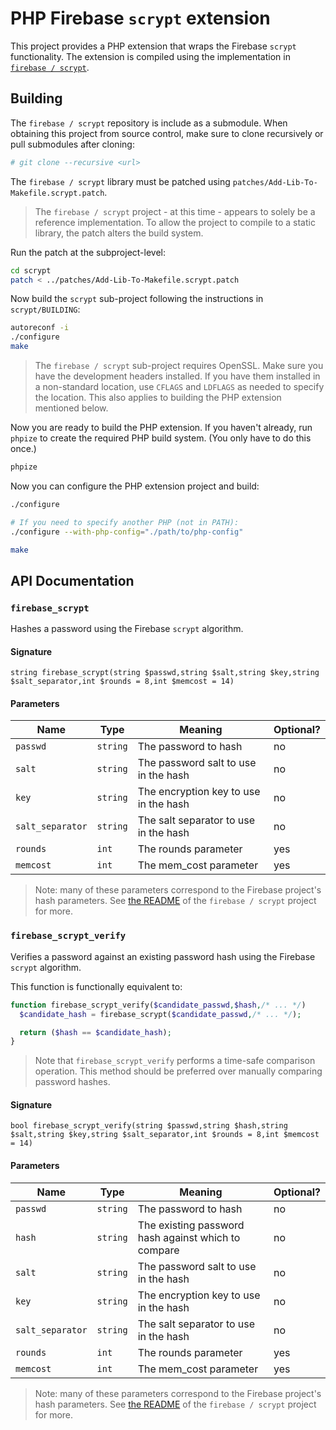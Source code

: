 # PHP Firebase `scrypt` extension

This project provides a PHP extension that wraps the Firebase `scrypt` functionality. The extension is compiled using the implementation in [`firebase / scrypt`](https://github.com/firebase/scrypt).

## Building

The `firebase / scrypt` repository is include as a submodule. When obtaining this project from source control, make sure to clone recursively or pull submodules after cloning:

~~~bash
# git clone --recursive <url>
~~~

The `firebase / scrypt` library must be patched using `patches/Add-Lib-To-Makefile.scrypt.patch`.

> The `firebase / scrypt` project - at this time - appears to solely be a reference implementation. To allow the project to compile to a static library, the patch alters the build system.

Run the patch at the subproject-level:

~~~bash
cd scrypt
patch < ../patches/Add-Lib-To-Makefile.scrypt.patch
~~~

Now build the `scrypt` sub-project following the instructions in `scrypt/BUILDING`:

~~~bash
autoreconf -i
./configure
make
~~~

> The `firebase / scrypt` sub-project requires OpenSSL. Make sure you have the development headers installed. If you have them installed in a non-standard location, use `CFLAGS` and `LDFLAGS` as needed to specify the location. This also applies to building the PHP extension mentioned below.

Now you are ready to build the PHP extension. If you haven't already, run `phpize` to create the required PHP build system. (You only have to do this once.)

~~~bash
phpize
~~~

Now you can configure the PHP extension project and build:

~~~bash
./configure

# If you need to specify another PHP (not in PATH):
./configure --with-php-config="./path/to/php-config"

make
~~~

## API Documentation

### `firebase_scrypt`

Hashes a password using the Firebase `scrypt` algorithm.

#### Signature

	string firebase_scrypt(string $passwd,string $salt,string $key,string $salt_separator,int $rounds = 8,int $memcost = 14)

#### Parameters

| Name             | Type     | Meaning                               | Optional? |
| ---------------- | -------- | ------------------------------------- | --------- |
| `passwd`         | `string` | The password to hash                  | no        |
| `salt`           | `string` | The password salt to use in the hash  | no        |
| `key`            | `string` | The encryption key to use in the hash | no        |
| `salt_separator` | `string` | The salt separator to use in the hash | no        |
| `rounds`         | `int`    | The rounds parameter                  | yes       |
| `memcost`        | `int`    | The mem_cost parameter                | yes       |

> Note: many of these parameters correspond to the Firebase project's hash parameters. See [the README](https://github.com/firebase/scrypt/blob/master/README.md) of the `firebase / scrypt` project for more.

### `firebase_scrypt_verify`

Verifies a password against an existing password hash using the Firebase `scrypt` algorithm.

This function is functionally equivalent to:

~~~php
function firebase_scrypt_verify($candidate_passwd,$hash,/* ... */)
  $candidate_hash = firebase_scrypt($candidate_passwd,/* ... */);

  return ($hash == $candidate_hash);
}
~~~

> Note that `firebase_scrypt_verify` performs a time-safe comparison operation. This method should be preferred over manually comparing password hashes.

#### Signature

	bool firebase_scrypt_verify(string $passwd,string $hash,string $salt,string $key,string $salt_separator,int $rounds = 8,int $memcost = 14)

#### Parameters

| Name             | Type     | Meaning                                             | Optional? |
| ---------------- | -------- | --------------------------------------------------- | --------- |
| `passwd`         | `string` | The password to hash                                | no        |
| `hash`           | `string` | The existing password hash against which to compare | no        |
| `salt`           | `string` | The password salt to use in the hash                | no        |
| `key`            | `string` | The encryption key to use in the hash               | no        |
| `salt_separator` | `string` | The salt separator to use in the hash               | no        |
| `rounds`         | `int`    | The rounds parameter                                | yes       |
| `memcost`        | `int`    | The mem_cost parameter                              | yes       |

> Note: many of these parameters correspond to the Firebase project's hash parameters. See [the README](https://github.com/firebase/scrypt/blob/master/README.md) of the `firebase / scrypt` project for more.
